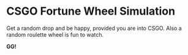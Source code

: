 # CSGO Fortune Wheel Simulation
Get a random drop and be happy, provided you are into CSGO. Also a random roulette wheel is fun to watch. 

**GG!**
